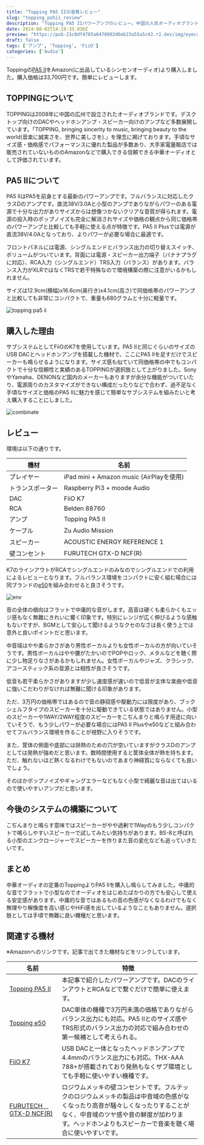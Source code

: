 ```yaml
---
title: "Topping PA5 IIの音質レビュー"
slug: "topping_pa5ii_review"
description: "Topping PA5 IIパワーアンプのレビュー。中国の人気オーディオブランドToppingの最新コンパクトアンプを実際に使用し、音質や特徴を詳しく解説。3万円台で手に入る高コスパな製品として、オーディオ初心者にもおすすめ。"
date: 2024-08-02T14:19:33.036Z
preview: "https://pub-21c8df4785a6478092d6eb23a55a5c42.r2.dev/img/eyecatch/topping_pa5ii_1.webp"
draft: false
tags: ['アンプ', 'Topping', 'FiiO']
categories: ['Audio']
---
```


Toppingの[PA5 II](https://www.toppingaudio.com/product-item/pa5-ii-pa5-iiplus)をAmazon(に出品しているシンセンオーディオ)より購入しました。購入価格は33,700円です。簡単にレビューします。

## TOPPINGについて

TOPPINGは2008年に中国の広州で設立されたオーディオブランドです。デスクトップ向けのDACやヘッドホンアンプ・スピーカー向けのアンプなど多数展開しています。「TOPPING, bringing sincerity to music, bringing beauty to the world(音楽に誠実さを、世界に美しさを).」を理念に掲げております。手頃なサイズ感・価格感でパフォーマンスに優れた製品が多数あり、大手家電量販店では販売されていないもののAmazonなどで購入できる信頼できる中華オーディオとして評価されています。

## PA5 IIについて

PA5 IIはPA5を前身とする最新のパワーアンプです。フルバランスに対応したクラスDのアンプです。直流38V/3.0Aと小型のアンプでありながらパワーのある電源で十分な出力がありサイズからは想像つかないクリアな音質が得られます。電源の投入時のポップノイズも完全に解消されサイズや価格の観点から同じ価格帯のパワーアンプと比較しても手軽に使える点が特徴です。PA5 II Plusでは電源が直流38V/4.0Aとなっており、よりパワーが必要な場合に最適です。  
  
フロントパネルには電源、シングルエンドとバランス出力の切り替えスイッチ、ボリュームがついています。背面には電源・スピーカー出力端子（バナナプラグに対応）、RCA入力（シングルエンド）TRS入力（バランス）があります。バランス入力がXLRではなくTRSで若干特殊なので環境構築の際に注意がいるかもしれません。  
  
サイズは12.9cm(横幅)x16.6cm(奥行き)x4.1cm(高さ)で同価格帯のパワーアンプと比較しても非常にコンパクトで、重量も680グラムと十分に軽量です。

![topping pa5 ii](https://pub-21c8df4785a6478092d6eb23a55a5c42.r2.dev/img/article/topping_pa5ii/topping_pa5ii_2.webp)

## 購入した理由

サブシステムとしてFiiOのK7を使用しています。PA5 IIと同じぐらいのサイズのUSB DACとヘッドホンアンプを搭載した機材で、ここにPA5 IIを足すだけでスピーカーも鳴らせるようになります。サイズ感も似ていて同価格帯の中でもコンパクトで十分な信頼性と実績のあるTOPPINGが選択肢として上がりました。SonyやYamaha、DENONなど国内のメーカーもありますが余分な機能がついていたり、電源周りのカスタマイズができない構成だったりなどで合わず、過不足なく手頃なサイズと価格のPA5 IIに魅力を感じて簡単なサブシステムを組みたいと考え購入することにしました。

![combinate](https://pub-21c8df4785a6478092d6eb23a55a5c42.r2.dev/img/article/topping_pa5ii/topping_pa5ii_3.webp)

## レビュー

環境は以下の通りです。

| 機材 | 名前 |
| --- | --- |
| プレイヤー | iPad mini + Amazon music (AirPlayを使用) |
| トランスポーター| Raspberry Pi3 + moode Audio |
| DAC | FiiO K7 |
| RCA | Belden 88760 |
| アンプ | Topping PA5 II |
| ケーブル | Zu Audio Mission |
| スピーカー | ACOUSTIC ENERGY REFERENCE 1|
| 壁コンセント |FURUTECH GTX-D NCF(R) |

K7のラインアウトがRCAでシングルエンドのみなのでシングルエンドでの利用によるレビューとなります。フルバランス環境をコンパクトに安く組む場合には同ブランドの[e50](https://www.amazon.co.jp/TOPPING-E50-ES9068AS-768kHz-DSD512/dp/B09F29QCVW?dib=eyJ2IjoiMSJ9.v_xkxGqhRDnio4mM47ohyNPnrFJeT4DWVfn40XRwaSNHnEHCaHyuq8VPD5d1IywWWUbkDSN71h7GhTuORYEPdcovpwY5VcBaKdniJaYrpX4xZJGSeWvoTKVwqXUxQhBiyN4k_MaMtdvqPmw2bHQf_BELdXz7KK8Kdt5oivwF0OjWezPZ3DX8tJ2oLYc068e21SH1wVsknkuMHRt_qsWsWy8h8cN95KiBvdG2f_gu3soRTAvqF54nfg7bNc6MSBGdB8lq5VeeUsQ0YE-Rjc3CDHnkmT6VUl9g8re3c-crEWc.xY89OvZOW6qz7n_gRSxQVALNhIWhNcBRCeZn76Q-PNA&dib_tag=se&keywords=Topping+e50&qid=1722600710&sr=8-1&linkCode=ll1&tag=rmc-8-22&linkId=3151a220544adc351403176a79652ce7&language=ja_JP&ref_=as_li_ss_tl)を組み合わせると良さそうです。

![env](https://pub-21c8df4785a6478092d6eb23a55a5c42.r2.dev/img/article/topping_pa5ii/topping_pa5ii_4.webp)

音の全体の傾向はフラットで中庸的な音がします。高音は硬くも柔らかくもエッジ感もなく無難にきれいに響く印象です。特別にレンジが広く伸びるような感触もないですが、BGMとして安心して聞けるようなクセのなさは長く使う上では意外と良いポイントだと思います。  

中音域はやや柔らかさがあり男性ボーカルよりも女性ボーカルの方が向いていそうです。男性ボーカルはやや腰がたかいのでPOPやロック、メタルなどを聴く際に少し物足りなさがあるかもしれません。女性ボーカルやジャズ、クラシック、アコースティック系の音源とは相性が良さそうです。  

低音も若干柔らかさがありますが少し速度感が速いので低音が主体な楽曲や低音に強いこだわりがなければ無難に聞ける印象があります。  

ただ、3万円の価格帯ではあるので音の静寂感や駆動力には限度があり、ブックシェルフタイプのスピーカーを十分に駆動できている状態ではありません。小型のスピーカーや1WAY/2WAY程度のスピーカーをこぢんまりと鳴らす用途に向いていそうで、もう少しパワーが必要な場合にはPA5 II Plusやe50などと組み合わせてフルバランス環境を作ることが視野に入りそうです。  

また、筐体の側面や底部には排熱のための穴が空いていますがクラスDのアンプとしては発熱が強めだと思います。数時間使用すると筐体全体が熱を持ちます。ただ、触れないほど熱くなるわけでもないのであまり神経質にならなくても良いでしょう。  

そのほかポップノイズやギャングエラーなどもなく小型で綺麗な音は出てはいるので使いやすいアンプだと思います。

## 今後のシステムの構築について

こぢんまりと鳴らす意味ではスピーカーがやや過剰で1Wayのもう少しコンパクトで鳴らしやすいスピーカーで試してみたい気持ちがあります。BS-8と呼ばれる小型のエンクロージャーでスピーカーを作りまた音の変化なども追っていきたいです。

## まとめ

中華オーディオの定番のToppingよりPA5 IIを購入し鳴らしてみました。中庸的な音でフラットで小型なのでオーディオをはじめたばかりの方でも安心して使える安定感があります。中庸的な音ではあるもの音の色感がなくなるわけでもなく無理やり解像度を高い感じやHiFi感を出しているようなこともありません。選択肢としては手頃で無難に良い機種だと思います。

## 関連する機材

※Amazonへのリンクです。記事で出てきた機材などをリンクしています。

| 名前 | 特徴 |
| --- | --- |
| [Topping PA5 II](https://www.amazon.co.jp/TOPPING-Amplifier-%E3%82%B9%E3%83%94%E3%83%BC%E3%82%AB%E3%83%BC%E3%82%A2%E3%83%B3%E3%83%97-%E3%82%B3%E3%83%B3%E3%83%91%E3%82%AF%E3%83%88%E3%83%87%E3%82%B9%E3%82%AF%E3%83%88%E3%83%83%E3%83%97%E3%82%A2%E3%83%B3%E3%83%97-%E3%83%95%E3%83%AB%E3%83%90%E3%83%A9%E3%83%B3%E3%82%B9AMP/dp/B0CC4M8XK4?th=1&linkCode=ll1&tag=rmc-8-22&linkId=dcf05f0dccdd3082013d8a866253cb1d&language=ja_JP&ref_=as_li_ss_tl)| 本記事で紹介したパワーアンプです。DACのラインアウトとRCAなどで繋ぐだけで簡単に使えます。 |
| [Topping e50](https://www.amazon.co.jp/TOPPING-E50-ES9068AS-768kHz-DSD512/dp/B09F29QCVW?dib=eyJ2IjoiMSJ9.v_xkxGqhRDnio4mM47ohyNPnrFJeT4DWVfn40XRwaSNHnEHCaHyuq8VPD5d1IywWWUbkDSN71h7GhTuORYEPdcovpwY5VcBaKdniJaYrpX4xZJGSeWvoTKVwqXUxQhBiyN4k_MaMtdvqPmw2bHQf_BELdXz7KK8Kdt5oivwF0OjWezPZ3DX8tJ2oLYc068e21SH1wVsknkuMHRt_qsWsWy8h8cN95KiBvdG2f_gu3soRTAvqF54nfg7bNc6MSBGdB8lq5VeeUsQ0YE-Rjc3CDHnkmT6VUl9g8re3c-crEWc.xY89OvZOW6qz7n_gRSxQVALNhIWhNcBRCeZn76Q-PNA&dib_tag=se&keywords=Topping+e50&qid=1722600710&sr=8-1&linkCode=ll1&tag=rmc-8-22&linkId=3151a220544adc351403176a79652ce7&language=ja_JP&ref_=as_li_ss_tl) | DAC単体の機種で3万円未満の価格でありながらバランス出力にも対応。PA5 IIとのサイズ感やTRS形式のバランス出力の対応で組み合わせの第一候補として考えられる。 |
|[FiiO K7](https://www.amazon.co.jp/dp/B08TW77YW2?&linkCode=ll1&tag=rmc-8-22&linkId=fde33760a8582bc771ef45f5f37fe108&language=ja_JP&ref_=as_li_ss_tl) | USB DACと一体となったヘッドホンアンプで4.4mmのバランス出力にも対応。THX-AAA 788+が搭載されており発熱もなくザブ環境としても手軽に使いやすい機種です。|
| [FURUTECH　GTX-D NCF(R)](https://www.amazon.co.jp/dp/B017LTCI5M?&linkCode=ll1&tag=rmc-8-22&linkId=ac6485114641ee19d01785150b4ddf1e&language=ja_JP&ref_=as_li_ss_tl) | ロジウムメッキの壁コンセントです。フルテックのロジウムメッキの製品は中音域の色感がなくなったり高音が騒々しくなったりすることがなく、中音域のツヤ感や音の鮮度が加わります。ヘッドホンよりもスピーカーで音楽を聴く場合に使いやすいです。 |


